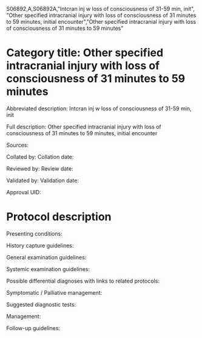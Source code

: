 S06892,A,S06892A,"Intcran inj w loss of consciousness of 31-59 min, init", "Other specified intracranial injury with loss of consciousness of 31 minutes to 59 minutes, initial encounter","Other specified intracranial injury with loss of consciousness of 31 minutes to 59 minutes"
# Category title: Other specified intracranial injury with loss of consciousness of 31 minutes to 59 minutes

Abbreviated description: Intcran inj w loss of consciousness of 31-59 min, init

Full description: Other specified intracranial injury with loss of consciousness of 31 minutes to 59 minutes, initial encounter

Sources:

Collated by:
Collation date:

Reviewed by:
Review date:

Validated by:
Validation date:

Approval UID:

# Protocol description

Presenting conditions:

History capture guidelines:

General examination guidelines:

Systemic examination guidelines:

Possible differential diagnoses with links to related protocols:

Symptomatic / Palliative management:

Suggested diagnostic tests:

Management:

Follow-up guidelines:
